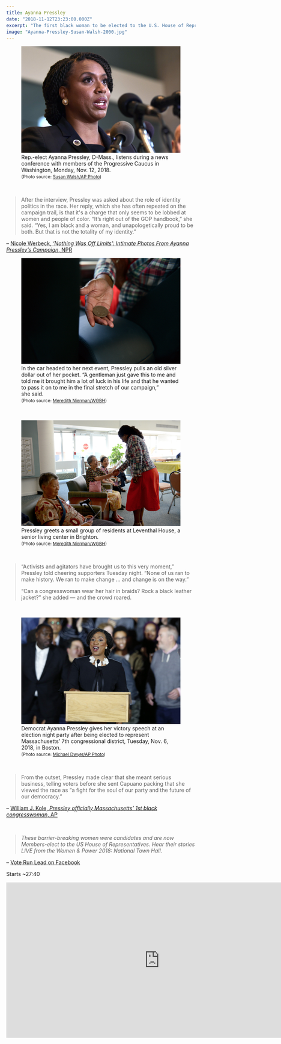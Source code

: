 ```yaml
---
title: Ayanna Pressley
date: "2018-11-12T23:23:00.000Z"
excerpt: "The first black woman to be elected to the U.S. House of Representatives from Massachusetts"
image: "Ayanna-Pressley-Susan-Walsh-2000.jpg"
---
```


<div style="max-width: 640px; margin: 0 auto"><figure>
<img src="Ayanna-Pressley-Susan-Walsh-2000.jpg"
     alt="Ayanna Pressley by Susan Walsh" /><br />
<figcaption>
Rep.-elect Ayanna Pressley, D-Mass., listens during a news conference with members of the Progressive Caucus in Washington, Monday, Nov. 12, 2018.<br />
<small>(Photo source: <a href="https://apnews.com/9dbb5e6ebb484507aadc7551657933e1">Susan&nbsp;Walsh/AP&nbsp;Photo</a>)</small>
</figcaption>
</figure></div>

<br />

> After the interview, Pressley was asked about the role of identity politics in the race. Her reply, which she has often repeated on the campaign trail, is that it's a charge that only seems to be lobbed at women and people of color. “It’s right out of the GOP handbook,” she said. “Yes, I am black and a woman, and unapologetically proud to be both. But that is not the totality of my identity.”

– [Nicole&nbsp;Werbeck, *‘Nothing Was Off Limits’: Intimate Photos From Ayanna Pressley’s Campaign*,&nbsp;NPR](https://www.npr.org/people/585726828/nicole-werbeck)

<div style="max-width: 624px; margin: 0 auto"><figure>
<img src="ayannapressley03_custom-7e4a083b245613a57ec4e1c85cc07e7dc0ae8a48-s2500-c85.jpg"
     alt="Pressley holding out silver dollar" /><br />
<figcaption>
In the car headed to her next event, Pressley pulls an old silver dollar out of her pocket. “A gentleman just gave this to me and told me it brought him a lot of luck in his life and that he wanted to pass it on to me in the final stretch of our campaign,” she&nbsp;said.<br />
<small>(Photo source: <a href="https://www.npr.org/2018/09/05/644716048/nothing-was-off-limits-intimate-photos-from-ayanna-pressley-s-campaign">Meredith&nbsp;Nierman/WGBH</a>)</small>
</figcaption>
</figure></div>

<br />

<div style="max-width: 640px; margin: 0 auto"><figure>
<img src="ayannapressley05_custom-625ad714630b2239894c6da79ad9e41c402f4c3a-s2500-c85.jpg"
     alt="Pressley holding out silver dollar" /><br />
<figcaption>
Pressley greets a small group of residents at Leventhal House, a senior living center in&nbsp;Brighton.<br />
<small>(Photo source: <a href="https://www.npr.org/2018/09/05/644716048/nothing-was-off-limits-intimate-photos-from-ayanna-pressley-s-campaign">Meredith&nbsp;Nierman/WGBH</a>)</small>
</figcaption>
</figure></div>

<br />

> “Activists and agitators have brought us to this very moment,” Pressley told cheering supporters Tuesday night. “None of us ran to make history. We ran to make change … and change is on the&nbsp;way.”
>
> “Can a congresswoman wear her hair in braids? Rock a black leather jacket?” she added — and the crowd&nbsp;roared.
>

<br />

<div style="max-width: 640px; margin: 0 auto"><figure>
<img src="Ayanna-Pressley-Michael-Dwyer-2000.jpg"
     alt="Ayanna Pressley by Susan Walsh" /><br />
<figcaption>
 Democrat Ayanna Pressley gives her victory speech at an election night party after being elected to represent Massachusetts’ 7th congressional district, Tuesday, Nov. 6, 2018, in&nbsp;Boston.<br />
<small>(Photo source: <a href="https://apnews.com/153ebc00497c447394b291d8ea37365e">Michael&nbsp;Dwyer/AP&nbsp;Photo</a>)</small>
</figcaption>
</figure></div>

<br />

> From the outset, Pressley made clear that she meant serious business, telling voters before she sent Capuano packing that she viewed the race as “a fight for the soul of our party and the future of our&nbsp;democracy.”

– [William J. Kole, *Pressley officially Massachusetts’ 1st black congresswoman*,&nbsp;AP](https://apnews.com/153ebc00497c447394b291d8ea37365e)

<br />

> *These barrier-breaking women were candidates and are now Members-elect to the US House of Representatives. Hear their stories LIVE from the Women & Power 2018: National Town Hall.*

– [Vote Run Lead on Facebook](https://www.facebook.com/VoteRunLead/videos/vb.628423320573742/190195738534381/)

Starts ~27:40

<iframe src="https://www.facebook.com/plugins/video.php?href=https%3A%2F%2Fwww.facebook.com%2FVoteRunLead%2Fvideos%2F190195738534381%2F&width=816&show_text=false&height=413&appId" width="816" height="413" style="border:none;overflow:hidden" scrolling="no" frameborder="0" allowTransparency="true" allow="encrypted-media" allowFullScreen="true"></iframe>

<br />
